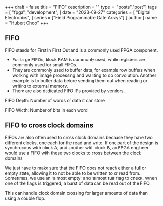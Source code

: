 +++
draft = false
title = "FIFO"
description = ""
type = ["posts","post"]
tags = [
    "fpga",
    "development",
]
date = "2023-09-27"
categories = [
    "Digital Electronics",
]
series = ["Field Programmable Gate Arrays"]
[ author ]
  name = "Hubert Choo"
+++

## FIFO

FIFO stands for First In First Out and is a commonly used FPGA component. 
- For large FIFOs, block RAM is commonly used, while registers are commonly used for small FIFOs. 
- They are commonly used to buffer data, for example row buffers when working with image processing and wanting to do convolution. Another example is to buffer data before sending them out when reading or writing to external memory.
- There are also dedicated FIFO IPs provided by vendors.

FIFO Depth: Number of words of data it can store

FIFO Width: Number of bits in each word

## FIFO to cross clock domains
FIFOs are also often used to cross clock domains because they have two different clocks, one each for the read and write. If one part of the design is synchronous with clock A, and another with clock B, an FPGA engineer would use a FIFO with these two clocks to cross between the clock domains. 

We just have to make sure that the FIFO does not reach either a full or empty state, allowing it to not be able to be written to or read from. Sometimes, we use an 'almost empty' and 'almost full' flag to check. When one of the flags is triggered, a burst of data can be read out of the FIFO.

This can handle clock domain crossing for larger amounts of data than using a double flop.